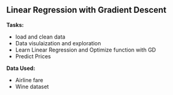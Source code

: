 ## Linear Regression with Gradient Descent
**Tasks:**
* load and clean data
* Data visulaization and exploration 
* Learn Linear Regression and Optimize function with GD
* Predict Prices

**Data Used:**
* Airline fare
* Wine dataset
